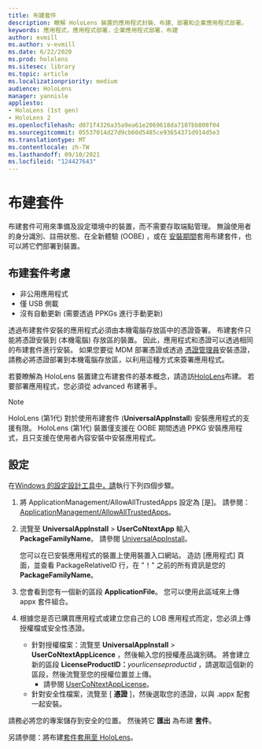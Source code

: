 ```yaml
---
title: 布建套件
description: 瞭解 HoloLens 裝置的應用程式封裝、布建、部署和企業應用程式部署。
keywords: 應用程式，應用程式部署，企業應用程式部署，布建
author: evmill
ms.author: v-evmill
ms.date: 6/22/2020
ms.prod: hololens
ms.sitesec: library
ms.topic: article
ms.localizationpriority: medium
audience: HoloLens
manager: yannisle
appliesto:
- HoloLens (1st gen)
- HoloLens 2
ms.openlocfilehash: d071f4326a35a9ea61e2069618da7107bb808f04
ms.sourcegitcommit: 05537014d27d9cb60d5485ce93654371d914d5e3
ms.translationtype: MT
ms.contentlocale: zh-TW
ms.lasthandoff: 09/10/2021
ms.locfileid: "124427643"
---
```

# <a name="provisioning-package"></a>布建套件

布建套件可用來準備及設定環境中的裝置，而不需要存取端點管理。 無論使用者的身分識別、註冊狀態、在全新體驗 (OOBE) ，或在 [安裝期間](/hololens/hololens-provisioning##apply-a-provisioning-package-to-hololens-during-setup)套用布建套件，也可以將它們部署到裝置。

## <a name="provisioning-packages-considerations"></a>布建套件考慮

* 非公用應用程式
* 僅 USB 側載
* 沒有自動更新 (需要透過 PPKGs 進行手動更新) 

透過布建套件安裝的應用程式必須由本機電腦存放區中的憑證簽署。 布建套件只能將憑證安裝到 (本機電腦) 存放區的裝置。 因此，應用程式和憑證可以透過相同的布建套件進行安裝。 如果您要從 MDM 部署憑證或透過 [憑證管理員](certificate-manager.md)安裝憑證，請務必將憑證部署到本機電腦存放區，以利用這種方式來簽署應用程式。

若要瞭解為 HoloLens 裝置建立布建套件的基本概念，請造訪[HoloLens](/hololens/hololens-provisioning)布建。 若要部署應用程式，您必須從 advanced 布建著手。

> [!NOTE]
> HoloLens (第1代) 對於使用布建套件 (**UniversalAppInstall**) 安裝應用程式的支援有限。 HoloLens (第1代) 裝置僅支援在 OOBE 期間透過 PPKG 安裝應用程式，且只支援在使用者內容安裝中安裝應用程式。

## <a name="setup"></a>設定

在[Windows 的設定設計工具中，請](https://www.microsoft.com/store/productId/9NBLGGH4TX22)執行下列四個步驟。

1. 將 ApplicationManagement/AllowAllTrustedApps 設定為 [是]。 請參閱： [ApplicationManagement/AllowAllTrustedApps](/windows/client-management/mdm/policy-csp-applicationmanagement#applicationmanagement-allowalltrustedapps)。

2. 流覽至 **UniversalAppInstall**  >  **UserCoNtextApp** 輸入 **PackageFamilyName**。 請參閱 [UniversalAppInstall](/windows/configuration/wcd/wcd-universalappinstall)。

   您可以在已安裝應用程式的裝置上使用裝置入口網站。 造訪 [應用程式] 頁面，並查看 PackageRelativeID 行，在 "！" 之前的所有資訊是您的 **PackageFamilyName**。

3. 您會看到您有一個新的區段 **ApplicationFile**。 您可以使用此區域來上傳 appx 套件組合。

4. 根據您是否已購買應用程式或建立您自己的 LOB 應用程式而定，您必須上傳授權檔或安全性憑證。

    - 針對授權檔案：流覽至 **UniversalAppInstall**  >  **UserCoNtextAppLicence** ，然後輸入您的授權產品識別碼。 將會建立新的區段 <b>LicenseProductID：</b><i>yourlicenseproductid</i> ，請選取這個新的區段，然後流覽至您的授權位置並上傳。
        - 請參閱 [UserCoNtextAppLicense](/windows/configuration/wcd/wcd-universalappinstall#usercontextapplicense)。
    - 針對安全性檔案，流覽至 [ **憑證** ]，然後選取您的憑證，以與 .appx 配套一起安裝。

請務必將您的專案儲存到安全的位置。 然後將它 **匯出** 為布建 **套件**。  

另請參閱：將布建[套件套用至 HoloLens](/hololens/hololens-provisioning#apply-a-provisioning-package-to-hololens-during-setup)。
